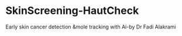 # SkinScreening-HautCheck
Early skin cancer detection &amp;mole tracking with Ai-by Dr Fadi Alakrami
